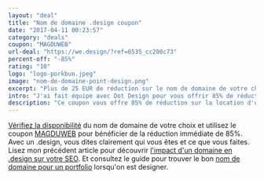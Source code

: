 ```yaml
---
layout: "deal"
title: "Nom de domaine .design coupon"
date: "2017-04-11 00:23:57"
category: "deals"
coupon: "MAGDUWEB"
url-deal: "https://we.design/?ref=6535_cc200c73"
percent-off: "-85%"
rating: "10"
logo: "logo-porkbun.jpeg"
image: "nom-de-domaine-point-design.png"
excerpt: "Plus de 25 EUR de réduction sur le nom de domaine de votre choix avec l'extension en .design."
intro: "J'ai fait équipe avec Dot Design pour vous offrir 85% de réduction sur les noms de domaine en .design. Utilisez le code promo [MAGDUWEB](https://we.design/?ref=6535_cc200c73) pour obtenir le nom de domaine de votre choix pour 4 EUR durant la première année."
description: "Ce coupon vous offre 85% de réduction sur la location d'un nom de domaine en .design. Economisez 25 EUR sur la 1ère année d'abonnement."
---
```

[Vérifiez la disponibilité](https://we.design/?ref=6535_cc200c73) du nom de domaine de votre choix et utilisez le coupon [MAGDUWEB](https://we.design/?ref=6535_cc200c73) pour bénéficier de la réduction immédiate de 85%. Avec un .design, vous dites clairement qui vous êtes et ce que vous faites. Lisez mon précédent article pour découvrir [l'impact d'un domaine en .design sur votre SEO](http://www.magazineduwebdesign.com/conseils/guides/comment-obtenir-son-nom-de-domaine-gratuit-extension-design-et-impact-seo/). Et consultez le guide pour trouver le bon [nom de domaine pour un portfolio](http://www.magazineduwebdesign.com/conseils/guides/comment-choisir-le-nom-de-domaine-de-son-portfolio/) lorsqu'on est designer.
